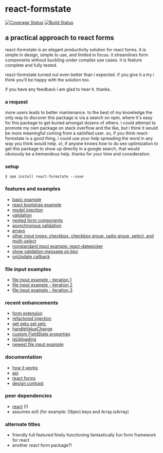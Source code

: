 # react-formstate

[![Coverage Status](https://coveralls.io/repos/github/dtrelogan/react-formstate/badge.svg?branch=master)](https://coveralls.io/github/dtrelogan/react-formstate?branch=master)
[![Build Status](https://travis-ci.org/dtrelogan/react-formstate.svg?branch=master)](https://travis-ci.org/dtrelogan/react-formstate)

## a practical approach to react forms

react-formstate is an elegant productivity solution for react forms. it is simple in design, simple to use, and limited in focus. it streamlines form components without buckling under complex use cases. it is feature complete and fully tested.

react-formstate turned out even better than i expected. if you give it a try i think you'll be happy with the solution too.

if you have any feedback i am glad to hear it. thanks.

### a request

more users leads to better maintenance. to the best of my knowledge the only way to discover this package is via a search on npm, where it's easy for this package to get buried amongst dozens of others. i could attempt to promote my own package on stack overflow and the like, but i think it would be more meaningful coming from a satisfied user. so, if you think react-formstate is a good thing, i could use your help spreading the word in any way you think would help. or, if anyone knows how to do seo optimization to get this package to show up directly in a google search, that would obviously be a tremendous help. thanks for your time and consideration.

### setup

    $ npm install react-formstate --save

### features and examples

- [basic example](/docs/basicExample.md)
- [react bootstrap example](/docs/reactBootstrapExample.md)
- [model injection](/docs/modelInjection.md)
- [validation](/docs/validationWiring.md)
- [nested form components](/docs/nestedFormExample.md)
- [asynchronous validation](/docs/asyncExample.md)
- [arrays](/docs/arrayExample.md)
- [other input types: checkbox, checkbox group, radio group, select, and multi-select](/docs/otherInputTypes.md)
- [nonstandard input example: react-datepicker](/docs/datePickerExample.md)
- [show validation message on blur](/docs/onBlurExample.md)
- [onUpdate callback](/docs/onUpdateExample.md)

### file input examples

- [file input example - iteration 1](/docs/deprecatedFileInputExample.md)
- [file input example - iteration 2](/docs/fileInputExampleIteration2.md)
- [file input example - iteration 3](/docs/fileInputExample.md)

### recent enhancements

- [form extension](/docs/formExtension.md)
- [refactored injection](/docs/refactoredInjection.md)
- [get getu set setc](/docs/getSetHelpers.md)
- [handleValueChange](/docs/handleValueChange.md)
- [custom FieldState properties](/docs/fieldStateProperties.md)
- [isUploading](/docs/isUploading.md)
- [newest file input example](/docs/fileInputExample.md)

### documentation

- [how it works](/docs/howItWorks.md)
- [api](/docs/api.md)
- [react forms](https://facebook.github.io/react/docs/forms.html)
- [design contrast](/docs/designContrast.md)

### peer dependencies

- [react](https://facebook.github.io/react) (!)
- assumes es5 (for example: Object.keys and Array.isArray)

### alternate titles

- friendly full featured finely functioning fantastically fun form framework for react
- another react form package?!
